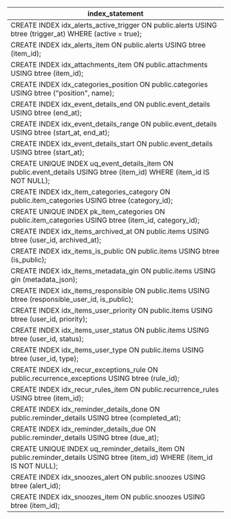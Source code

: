 | index_statement                                                                                                            |
| -------------------------------------------------------------------------------------------------------------------------- |
| CREATE INDEX idx_alerts_active_trigger ON public.alerts USING btree (trigger_at) WHERE (active = true);                    |
| CREATE INDEX idx_alerts_item ON public.alerts USING btree (item_id);                                                       |
| CREATE INDEX idx_attachments_item ON public.attachments USING btree (item_id);                                             |
| CREATE INDEX idx_categories_position ON public.categories USING btree ("position", name);                                  |
| CREATE INDEX idx_event_details_end ON public.event_details USING btree (end_at);                                           |
| CREATE INDEX idx_event_details_range ON public.event_details USING btree (start_at, end_at);                               |
| CREATE INDEX idx_event_details_start ON public.event_details USING btree (start_at);                                       |
| CREATE UNIQUE INDEX uq_event_details_item ON public.event_details USING btree (item_id) WHERE (item_id IS NOT NULL);       |
| CREATE INDEX idx_item_categories_category ON public.item_categories USING btree (category_id);                             |
| CREATE UNIQUE INDEX pk_item_categories ON public.item_categories USING btree (item_id, category_id);                       |
| CREATE INDEX idx_items_archived_at ON public.items USING btree (user_id, archived_at);                                     |
| CREATE INDEX idx_items_is_public ON public.items USING btree (is_public);                                                  |
| CREATE INDEX idx_items_metadata_gin ON public.items USING gin (metadata_json);                                             |
| CREATE INDEX idx_items_responsible ON public.items USING btree (responsible_user_id, is_public);                           |
| CREATE INDEX idx_items_user_priority ON public.items USING btree (user_id, priority);                                      |
| CREATE INDEX idx_items_user_status ON public.items USING btree (user_id, status);                                          |
| CREATE INDEX idx_items_user_type ON public.items USING btree (user_id, type);                                              |
| CREATE INDEX idx_recur_exceptions_rule ON public.recurrence_exceptions USING btree (rule_id);                              |
| CREATE INDEX idx_recur_rules_item ON public.recurrence_rules USING btree (item_id);                                        |
| CREATE INDEX idx_reminder_details_done ON public.reminder_details USING btree (completed_at);                              |
| CREATE INDEX idx_reminder_details_due ON public.reminder_details USING btree (due_at);                                     |
| CREATE UNIQUE INDEX uq_reminder_details_item ON public.reminder_details USING btree (item_id) WHERE (item_id IS NOT NULL); |
| CREATE INDEX idx_snoozes_alert ON public.snoozes USING btree (alert_id);                                                   |
| CREATE INDEX idx_snoozes_item ON public.snoozes USING btree (item_id);                                                     |
